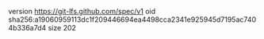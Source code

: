 version https://git-lfs.github.com/spec/v1
oid sha256:a19060959113dc1f209446694ea4498cca2341e925945d7195ac7404b336a7d4
size 202
